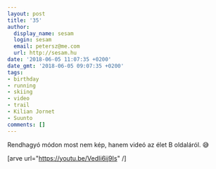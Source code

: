 ```yaml
---
layout: post
title: '35'
author:
  display_name: sesam
  login: sesam
  email: petersz@me.com
  url: http://sesam.hu
date: '2018-06-05 11:07:35 +0200'
date_gmt: '2018-06-05 09:07:35 +0200'
tags:
- birthday
- running
- skiing
- video
- trail
- Kilian Jornet
- Suunto
comments: []
---
```


Rendhagyó módon most nem kép, hanem videó az élet B oldaláról. 😅

[arve url="https://youtu.be/VedIi6ij9Is" /]
